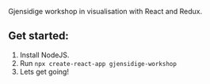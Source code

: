 Gjensidige workshop in visualisation with React and Redux.

## Get started:

1. Install NodeJS.
2. Run `npx create-react-app gjensidige-workshop`
3. Lets get going!
